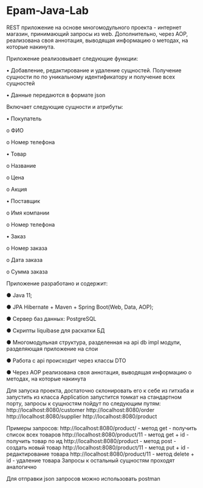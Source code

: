 # Epam-Java-Lab

REST приложение на основе многомодульного проекта - интернет магазин, принимающий запросы из web. Дополнительно, через AOP, реализована своя аннотация, выводящая информацию о методах, на которые накинута.


Приложение реализовывает следующие функции:

 • Добавление, редактирование и удаление сущностей. Получение сущности по по уникальному идентификатору и получение всех сущностей

 • Данные передаются в формате json


Включает следующие сущности и атрибуты:

• Покупатель

 o ФИО

 o Номер телефона

• Товар

 o Название

 o Цена

 o Акция

• Поставщик

 o Имя компании

 o Номер телефона

• Заказ

 o Номер заказа

 o Дата заказа

 o Сумма заказа


Приложение разработано и содержит:

● Java 11;

● JPA Hibernate + Maven + Spring Boot(Web, Data, AOP);

● Сервер баз данных: PostgreSQL

● Скрипты liquibase для раскатки БД

● Многомодульная структура, разделенная на api db impl модули, разделяющая приложение на слои

● Работа с api происходит через классы DTO

● Через AOP реализована своя аннотация, выводящая информацию о методах, на которые накинута

Для запуска проекта, достаточно склонировать его к себе из гитхаба и запустить из класса Application запустится томкат на стандартном порту, запросы к сущностям пойдут по следующим путям:
http://localhost:8080/customer 
http://localhost:8080/order
http://localhost:8080/supplier
http://localhost:8080/product

Примеры запросов:
http://localhost:8080/product/ - метод get - получить список всех товаров
http://localhost:8080/product/11 - метод get + id - получить товар по ид
http://localhost:8080/product - метод post - создать новый товар
http://localhost:8080/product/11 - метод put + id - редактирование товара
http://localhost:8080/product/11 - метод delete + id - удаление товара
Запросы к остальный сущностям проходят аналогично

Для отправки json запросов можно использовать postman
